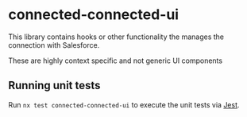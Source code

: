 # connected-connected-ui

This library contains hooks or other functionality the manages the connection with Salesforce.

These are highly context specific and not generic UI components

## Running unit tests

Run `nx test connected-connected-ui` to execute the unit tests via [Jest](https://jestjs.io).

